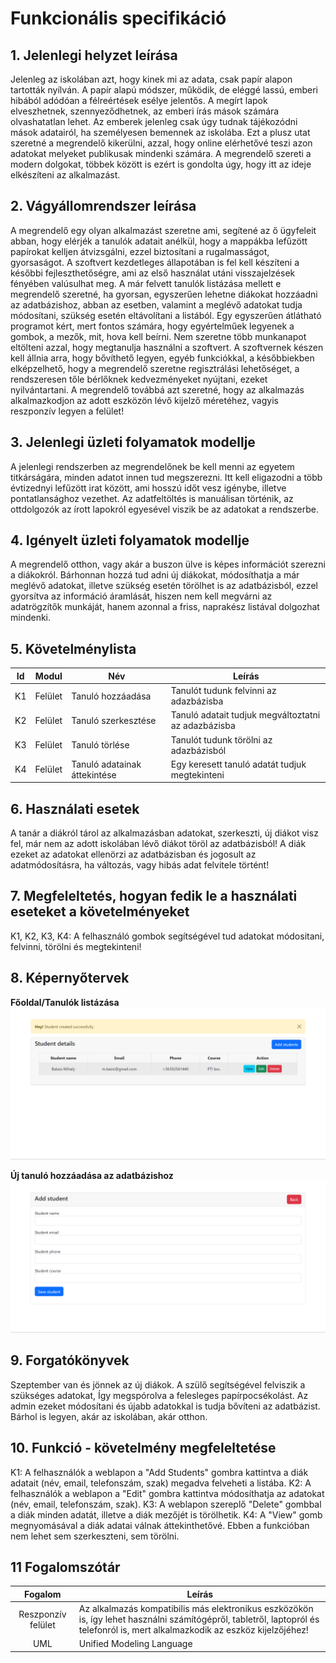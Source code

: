 # Funkcionális specifikáció

## 1. Jelenlegi helyzet leírása

Jelenleg az iskolában azt, hogy kinek mi az adata, csak papír alapon tartották nyílván. A papír alapú módszer, működik, de eléggé lassú, emberi hibából adódóan a félreértések esélye jelentős. A megírt lapok elveszhetnek, szennyeződhetnek, az emberi írás mások számára olvashatatlan lehet. Az emberek jelenleg csak úgy tudnak tájékozódni mások adatairól, ha személyesen bemennek az iskolába. Ezt a plusz utat szeretné a megrendelő kikerülni, azzal, hogy online elérhetővé teszi azon adatokat melyeket publikusak mindenki számára. A megrendelő szereti a modern dolgokat, többek között is ezért is gondolta úgy, hogy itt az ideje elkészíteni az alkalmazást.

## 2. Vágyállomrendszer leírása

A megrendelő egy olyan alkalmazást szeretne ami, segítené az ő ügyfeleit abban, hogy elérjék a tanulók adatait anélkül, hogy a mappákba lefűzött papírokat kelljen átvizsgálni, ezzel biztosítani a rugalmasságot, gyorsaságot. A szoftvert kezdetleges állapotában is fel kell készíteni a későbbi fejleszthetőségre, ami az első használat utáni visszajelzések fényében valúsulhat meg. A már felvett tanulók listázása mellett e megrendelő szeretné, ha gyorsan, egyszerűen lehetne diákokat hozzáadni az adatbázishoz, abban az esetben, valamint a meglévő adatokat tudja módosítani, szükség esetén eltávolítani a listából. Egy egyszerűen átlátható programot kért, mert fontos számára, hogy egyértelműek legyenek a gombok, a mezők, mit, hova kell beírni. Nem szeretne több munkanapot eltölteni azzal, hogy megtanulja használni a szoftvert. A szoftvernek készen kell állnia arra, hogy bővíthető legyen, egyéb funkciókkal, a későbbiekben elképzelhető, hogy a megrendelő szeretne regisztrálási lehetőséget, a rendszeresen tőle bérlőknek kedvezményeket nyújtani, ezeket nyilvántartani. A megrendelő továbbá azt szeretné, hogy az alkalmazás alkalmazkodjon az adott eszközön lévő kijelző méretéhez, vagyis reszponzív legyen a felület!

## 3. Jelenlegi üzleti folyamatok modellje

A jelenlegi rendszerben az megrendelőnek be kell menni az egyetem titkárságára, minden adatot innen tud megszerezni. Itt kell eligazodni a több évtizednyi lefűzött irat között, ami hosszú időt vesz igénybe, illetve pontatlansághoz vezethet. Az adatfeltöltés is manuálisan történik, az ottdolgozók az írott lapokról egyesével viszik be az adatokat a rendszerbe.

## 4. Igényelt üzleti folyamatok modellje

A megrendelő otthon, vagy akár a buszon ülve is képes információt szerezni a diákokról. Bárhonnan hozzá tud adni új diákokat, módosíthatja a már meglévő adatokat, illetve szükség esetén törölhet is az adatbázisból, ezzel gyorsítva az információ áramlását, hiszen nem kell megvárni az adatrögzítők munkáját, hanem azonnal a friss, naprakész listával dolgozhat mindenki.

## 5. Követelménylista

| Id | Modul | Név | Leírás |
| :---: | --- | --- | --- |
| K1 | Felület | Tanuló hozzáadása | Tanulót tudunk felvinni az adazbázisba |
| K2 | Felület | Tanuló szerkesztése | Tanuló adatait tudjuk megváltoztatni az adazbázisba |
| K3 | Felület | Tanuló törlése | Tanulót tudunk törölni az adazbázisból |
| K4 | Felület | Tanuló adatainak áttekintése | Egy keresett tanuló adatát tudjuk megtekinteni |

## 6. Használati esetek
A tanár a diákról tárol az alkalmazásban adatokat, szerkeszti, új diákot visz fel, már nem az adott iskolában lévő diákot töröl az adatbázisból! A diák ezeket az adatokat ellenörzi az adatbázisban és jogosult az adatmódosításra, ha változás, vagy hibás adat felvitele történt! 

## 7. Megfeleltetés, hogyan fedik le a használati eseteket a követelményeket
K1, K2, K3, K4: A felhasználó gombok segítségével tud adatokat módositani, felvinni, törölni és megtekinteni!
## 8. Képernyőtervek

**Főoldal/Tanulók listázása**
![főoldal](../Project/Pictures/fooldal.png)

**Új tanuló hozzáadása az adatbázishoz**
![tanuló hozzáadó felület](../Project/Pictures/tanulo_hozzadasa_felulet.png)

## 9. Forgatókönyvek

Szeptember van és jönnek az új diákok. A szülő segítségével felviszik a szükséges adatokat, Így megspórolva a felesleges papírpocsékolást.
Az admin ezeket módosítani és újabb adatokkal is tudja bővíteni az adatbázist. Bárhol is legyen, akár az iskolában, akár otthon.

## 10. Funkció - követelmény megfeleltetése

K1: A felhasználók a weblapon a "Add Students" gombra kattintva a diák adatait (név, email, telefonszám, szak) megadva felveheti a listába.
K2: A felhasználók a weblapon a "Edit" gombra kattintva módosíthatja az adatokat (név, email, telefonszám, szak).
K3: A weblapon szereplő "Delete" gombbal a diák minden adatát, illetve a diák mezőjét is törölhetik.
K4: A "View" gomb megnyomásával a diák adatai válnak áttekinthetővé. Ebben a funkcióban nem lehet sem szerkeszteni, sem törölni.

## 11 Fogalomszótár
| Fogalom | Leírás |
| :---: | --- |
| Reszponzív felület | Az alkalmazás kompatibilis más elektronikus eszközökön is, így lehet használni számítógépről, tabletről, laptopról és telefonról is, mert alkalmazkodik az eszköz kijelzőjéhez! |
| UML | Unified Modeling Language |
